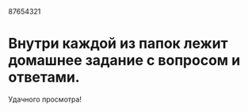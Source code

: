 87654321
# Внутри каждой из папок лежит домашнее задание с вопросом и ответами.
Удачного просмотра!
